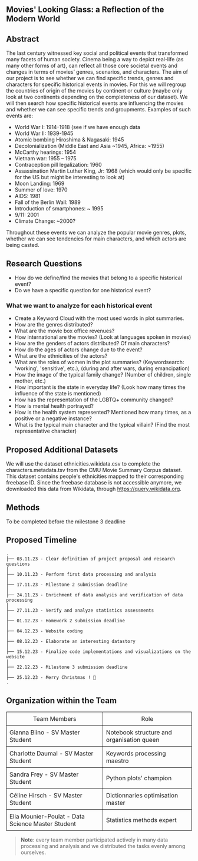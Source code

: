 ## Movies' Looking Glass: a Reflection of the Modern World

## Abstract
The last century witnessed key social and political events that transformed many facets of human society. Cinema being a way to depict real-life (as many other forms of art), can reflect all those core societal events and changes in terms of  movies’ genres, scenarios, and characters.
The aim of our project is to see whether we can find specific trends, genres and characters for specific historical events in movies. For this we will regroup the countries of origin of the movies by continent or culture (maybe only look at two continents depending on the completeness of our dataset).
We will then search how specific historical events are influencing the movies and whether we can see specific trends and groupments. Examples of such events are:
- World War I: 1914-1918 (see if we have enough data
- World War II: 1939-1945
- Atomic bombing Hiroshima & Nagasaki: 1945
- Decolonialization (Middle East and Asia ~1945, Africa: ~1955)
- McCarthy hearings: 1954
- Vietnam war: 1955 – 1975
- Contraception pill legalization: 1960 
- Assassination Martin Luther King, Jr: 1968 (which would only be specific for the US but might be interesting to look at)
- Moon Landing: 1969
- Summer of love: 1970
- AIDS: 1981
- Fall of the Berlin Wall: 1989
- Introduction of smartphones: ~ 1995
- 9/11: 2001
- Climate Change: ~2000? 

Throughout these events we can analyze the popular movie genres, plots, whether we can see tendencies for main characters, and which actors are being casted.

## Research Questions
- How do we define/find the movies that belong to a specific historical event?
- Do we have a specific question for one historical event?

### What we want to analyze for each historical event
- Create a Keyword Cloud with the most used words in plot summaries.
- How are the genres distributed?
- What are the movie box office revenues?
- How international are the movies? (Look at languages spoken in movies)
- How are the genders of actors distributed? Of main characters?
- How do the ages of actors change due to the event?
- What are the ethnicities of the actors?
- What are the roles of women in the plot summaries? (Keywordsearch: 'working', 'sensitive', etc.), (during and after wars, during emancipation)
- How the image of the typical family change? (Number of children, single mother, etc.)
- How important is the state in everyday life? (Look how many times the influence of the state is mentioned)
- How has the representation of the LGBTQ+ community changed?
- How is mental health portrayed?
- How is the health system represented? Mentioned how many times, as a positive or a negative instance?
- What is the typical main character and the typical villain? (Find the most representative character)





## Proposed Additional Datasets

We will use the dataset ethnicities.wikidata.csv to complete the characters.metadata.tsv from the CMU Movie Summary Corpus dataset. This dataset contains people's ethnicities mapped to their corresponding freebase ID. Since the freebase database is not accessible anymore, we downloaded this data from Wikidata, through https://query.wikidata.org.


## Methods

To be completed before the milestone 3 deadline

## Proposed Timeline

```
.
├── 03.11.23 - Clear definition of project proposal and research questions
│  
├── 10.11.23 - Perform first data processing and analysis
│  
├── 17.11.23 - Milestone 2 submission deadline
│  
├── 24.11.23 - Enrichment of data analysis and verification of data processing
│  
├── 27.11.23 - Verify and analyze statistics assessments 
│    
├── 01.12.23 - Homework 2 submission deadline
│  
├── 04.12.23 - Website coding  
│  
├── 08.12.23 - Elaborate an interesting datastory
│  
├── 15.12.23 - Finalize code implementations and visualizations on the website
│  
├── 22.12.23 - Milestone 3 submission deadline
│  
├── 25.12.23 - Merry Christmas ! 🎁
.

```

## Organization within the Team

<table style="border-collapse: collapse; width: 100%;">
  <tr>
    <td style="border: 1px solid black; padding: 8px;"> <center>Team Members<center> </td>
    <td style="border: 1px solid black; padding: 8px;"> <center>Role<center> </td>
  </tr>
  <tr>
    <td style="border: 1px solid black; padding: 8px;">Gianna Biino - SV Master Student</td>
    <td style="border: 1px solid black; padding: 8px;">Notebook structure and organisation queen</td>
  </tr>
  <tr>
    <td style="border: 1px solid black; padding: 8px;">Charlotte Daumal - SV Master Student</td>
    <td style="border: 1px solid black; padding: 8px;">Keywords processing maestro</td>
  </tr>
  <tr>
    <td style="border: 1px solid black; padding: 8px;">Sandra Frey - SV Master Student</td>
    <td style="border: 1px solid black; padding: 8px;">Python plots' champion</td>
  </tr>
  <tr>
    <td style="border: 1px solid black; padding: 8px;">Céline Hirsch - SV Master Student</td>
    <td style="border: 1px solid black; padding: 8px;">Dictionnaries optimisation master</td>
  </tr>
  <tr>
    <td style="border: 1px solid black; padding: 8px;">Elia Mounier-Poulat - Data Science Master Student</td>
    <td style="border: 1px solid black; padding: 8px;">Statistics methods expert</td>
  </tr>
</table>

>**Note**: every team member participated actively in many data processing and analysis and we distributed the tasks evenly among ourselves.
